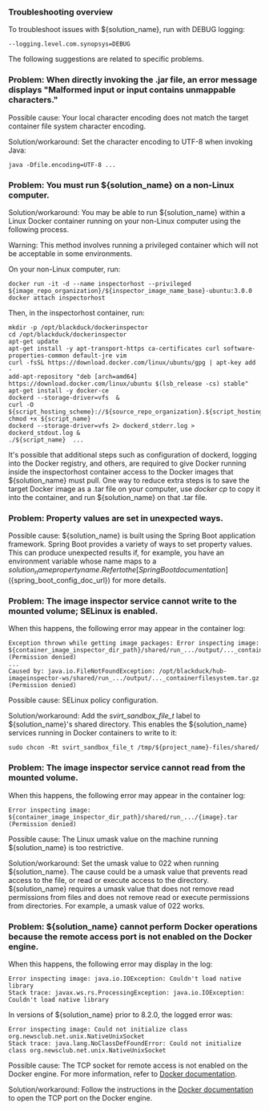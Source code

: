 ### Troubleshooting overview

To troubleshoot issues with ${solution_name}, run with DEBUG logging:

    --logging.level.com.synopsys=DEBUG
    
The following suggestions are related to specific problems.

### Problem: When directly invoking the .jar file, an error message displays "Malformed input or input contains unmappable characters."

Possible cause: Your local character encoding does not match the target container file system character encoding.

Solution/workaround: Set the character encoding to UTF-8 when invoking Java:
                     
    java -Dfile.encoding=UTF-8 ...
    
### Problem: You must run ${solution_name} on a non-Linux computer.

Solution/workaround: You may be able to run ${solution_name} within a Linux Docker container running on
your non-Linux computer using the following process.

Warning: This method involves running a privileged container
which will not be acceptable in some environments.

On your non-Linux computer, run:

    docker run -it -d --name inspectorhost --privileged ${image_repo_organization}/${inspector_image_name_base}-ubuntu:3.0.0
    docker attach inspectorhost

Then, in the inspectorhost container, run:

    mkdir -p /opt/blackduck/dockerinspector
    cd /opt/blackduck/dockerinspector
    apt-get update
    apt-get install -y apt-transport-https ca-certificates curl software-properties-common default-jre vim
    curl -fsSL https://download.docker.com/linux/ubuntu/gpg | apt-key add -
    add-apt-repository "deb [arch=amd64] https://download.docker.com/linux/ubuntu $(lsb_release -cs) stable"
    apt-get install -y docker-ce
    dockerd --storage-driver=vfs  &
    curl -O ${script_hosting_scheme}://${source_repo_organization}.${script_hosting_domain}/${project_name}/${script_name}; chmod +x ${script_name}
    dockerd --storage-driver=vfs 2> dockerd_stderr.log > dockerd_stdout.log &
    ./${script_name}  ...

It's possible that additional steps such as configuration of dockerd, logging into the Docker registry,
and others, are required to give Docker running inside the inspectorhost container access to the Docker
images that ${solution_name} must pull. One way to reduce extra steps is to save the target
Docker image as a .tar file on your computer,
use *docker cp* to copy it into the container, and run ${solution_name} on that .tar file.

### Problem: Property values are set in unexpected ways.

Possible cause: ${solution_name} is built using the Spring Boot application framework.
Spring Boot provides a variety of ways to set property values. This can produce unexpected results if,
for example, you have an environment variable whose name maps to a ${solution_name} property name.
Refer to the
[Spring Boot documentation](${spring_boot_config_doc_url})
for more details.

### Problem: The image inspector service cannot write to the mounted volume; SELinux is enabled.

When this happens, the following error may appear in the container log: 

    Exception thrown while getting image packages: Error inspecting image: ${container_image_inspector_dir_path}/shared/run_.../output/..._containerfilesystem.tar.gz (Permission denied)
    ...
    Caused by: java.io.FileNotFoundException: /opt/blackduck/hub-imageinspector-ws/shared/run_.../output/..._containerfilesystem.tar.gz (Permission denied)

Possible cause: SELinux policy configuration.

Solution/workaround: Add the *svirt_sandbox_file_t* label to ${solution_name}'s shared directory.
This enables the ${solution_name} services running in Docker containers to write to it:
                     
    sudo chcon -Rt svirt_sandbox_file_t /tmp/${project_name}-files/shared/

### Problem: The image inspector service cannot read from the mounted volume.

When this happens, the following error may appear in the container log: 

    Error inspecting image: ${container_image_inspector_dir_path}/shared/run_.../{image}.tar (Permission denied)
    
Possible cause: The Linux umask value on the machine running ${solution_name} is too restrictive.

Solution/workaround: Set the umask value to 022 when running ${solution_name}. The cause could be a umask value
that prevents read access to the file, or read or execute access to the directory.
${solution_name} requires a umask value that does not remove read permissions from files 
and does not remove read or execute permissions from directories. For example, a umask value of 022 works.

### Problem: ${solution_name} cannot perform Docker operations because the remote access port is not enabled on the Docker engine.

When this happens, the following error may display in the log:

    Error inspecting image: java.io.IOException: Couldn't load native library
    Stack trace: javax.ws.rs.ProcessingException: java.io.IOException: Couldn't load native library

In versions of ${solution_name} prior to 8.2.0, the logged error was:

    Error inspecting image: Could not initialize class org.newsclub.net.unix.NativeUnixSocket
    Stack trace: java.lang.NoClassDefFoundError: Could not initialize class org.newsclub.net.unix.NativeUnixSocket

Possible cause: The TCP socket for remote access is not enabled on the Docker engine. For more information, refer to [Docker documentation](https://docs.docker.com/engine/reference/commandline/dockerd/#daemon-socket-option).

Solution/workaround: Follow the instructions in the [Docker documentation](https://docs.docker.com/engine/reference/commandline/dockerd/#daemon-socket-option) to
open the TCP port on the Docker engine.

